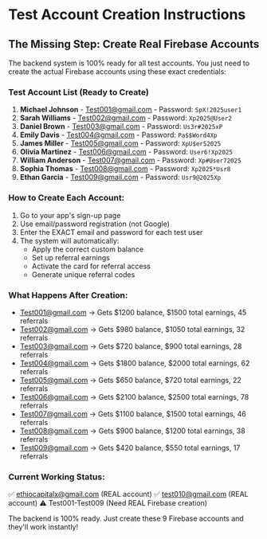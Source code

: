 # Test Account Creation Instructions

## The Missing Step: Create Real Firebase Accounts

The backend system is 100% ready for all test accounts. You just need to create the actual Firebase accounts using these exact credentials:

### Test Account List (Ready to Create)

1. **Michael Johnson** - Test001@gmail.com - Password: `SpX!2025user1`
2. **Sarah Williams** - Test002@gmail.com - Password: `Xp2025@User2`
3. **Daniel Brown** - Test003@gmail.com - Password: `Us3r#2025xP`
4. **Emily Davis** - Test004@gmail.com - Password: `Pa$$Word4Xp`
5. **James Miller** - Test005@gmail.com - Password: `XpU$er52025`
6. **Olivia Martinez** - Test006@gmail.com - Password: `User6!Xp2025`
7. **William Anderson** - Test007@gmail.com - Password: `Xp#User72025`
8. **Sophia Thomas** - Test008@gmail.com - Password: `Xp2025*Usr8`
9. **Ethan Garcia** - Test009@gmail.com - Password: `Usr9@2025Xp`

### How to Create Each Account:

1. Go to your app's sign-up page
2. Use email/password registration (not Google)
3. Enter the EXACT email and password for each test user
4. The system will automatically:
   - Apply the correct custom balance
   - Set up referral earnings
   - Activate the card for referral access
   - Generate unique referral codes

### What Happens After Creation:

- Test001@gmail.com → Gets $1200 balance, $1500 total earnings, 45 referrals
- Test002@gmail.com → Gets $980 balance, $1050 total earnings, 32 referrals  
- Test003@gmail.com → Gets $720 balance, $900 total earnings, 28 referrals
- Test004@gmail.com → Gets $1800 balance, $2000 total earnings, 62 referrals
- Test005@gmail.com → Gets $650 balance, $720 total earnings, 22 referrals
- Test006@gmail.com → Gets $2100 balance, $2500 total earnings, 78 referrals
- Test007@gmail.com → Gets $1100 balance, $1500 total earnings, 46 referrals
- Test008@gmail.com → Gets $900 balance, $1200 total earnings, 38 referrals
- Test009@gmail.com → Gets $420 balance, $550 total earnings, 17 referrals

### Current Working Status:
✅ ethiocapitalx@gmail.com (REAL account)
✅ test010@gmail.com (REAL account) 
⚠️ Test001-Test009 (Need REAL Firebase creation)

The backend is 100% ready. Just create these 9 Firebase accounts and they'll work instantly!